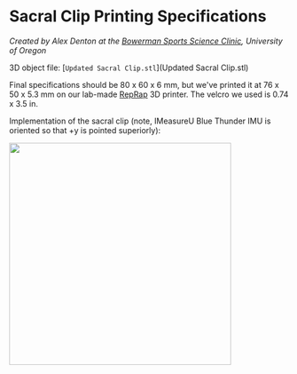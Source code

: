 # Sacral Clip Printing Specifications
*Created by Alex Denton at the [Bowerman Sports Science Clinic](https://bssc.uoregon.edu/),
University of Oregon*

3D object file: [`Updated Sacral Clip.stl`](Updated Sacral Clip.stl)

Final specifications should be 80 x 60 x 6 mm, but we've printed it at 
76 x 50 x 5.3 mm on our lab-made [RepRap](https://reprap.org/wiki/RepRap) 
3D printer. The velcro we used is 0.74 x 3.5 in.

Implementation of the sacral clip (note, IMeasureU Blue Thunder IMU is 
oriented so that +y is pointed superiorly):

<img src="https://dfzljdn9uc3pi.cloudfront.net/2021/11199/1/FigureS1.png" width="400">
